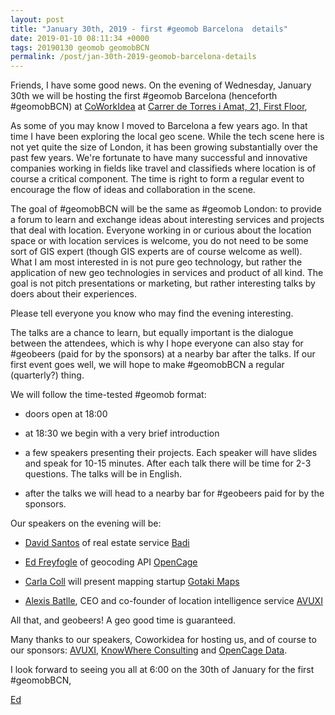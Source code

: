 ```yaml
--- 
layout: post
title: "January 30th, 2019 - first #geomob Barcelona  details"
date: 2019-01-10 08:11:34 +0000
tags: 20190130 geomob geomobBCN
permalink: /post/jan-30th-2019-geomob-barcelona-details
---
```



Friends, I have some good news. On the evening of Wednesday, January 30th we
will be hosting the first #geomob Barcelona (henceforth #geomobBCN)
at [CoWorkIdea](https://coworkidea.com/en/) at [Carrer de Torres i Amat, 21, First Floor](https://goo.gl/maps/wEAX4uRU8EN2),

As some of you may know I moved to Barcelona a few years ago.
In that time I have been exploring the local geo scene. While the tech
scene here is not yet quite the size of London, it has been growing
substantially over the past few years. We're fortunate to have many successful
and innovative companies working in fields like travel and classifieds where
location is of course a critical component. The time is right to form a
regular event to encourage the flow of ideas and collaboration in the scene. 

The goal of #geomobBCN will be the same as #geomob London: to provide
a forum to learn and exchange ideas about interesting services and projects
that deal with location. Everyone working in or curious about the location
space or with location services is welcome, you do not need to be some sort of
GIS expert (though GIS experts are of course welcome as well). What I am most
interested in is not pure geo technology, but rather the application of new
geo technologies in services and product of all kind. The goal is not pitch
presentations or marketing, but rather interesting talks by doers about their
experiences.

Please tell everyone you know who may find the evening interesting.

The talks are a chance to learn, but equally important is the dialogue between
the attendees, which is why I hope everyone can also stay for #geobeers (paid
for by the sponsors) at a nearby bar after the talks. If our first event goes
well, we will hope to make #geomobBCN a regular (quarterly?) thing. 

We will follow the time-tested #geomob format:

* doors open at 18:00

* at 18:30 we begin with a very brief introduction

* a few speakers presenting their projects. Each speaker will have slides and
speak for 10-15 minutes. After each talk there will be time for 2-3 questions.
The talks will be in English.

* after the talks we will head to a nearby bar for #geobeers paid for by the
sponsors. 

Our speakers on the evening will be:

* [David Santos](https://twitter.com/dsantosmerino) of real estate service [Badi](https://badi.com)

* [Ed Freyfogle](https://twitter.com/freyfogle) of geocoding API [OpenCage](https://opencagedata.com/)

* [Carla Coll](https://www.linkedin.com/in/ccollroca/) will present mapping startup [Gotaki Maps](https://twitter.com/Gotakimaps)

* [Alexis Batlle](https://twitter.com/AlexisBatlle), CEO and co-founder of location intelligence service [AVUXI](http://www.avuxi.com/)

All that, and geobeers! A geo good time is guaranteed.

Many thanks to our speakers, Coworkidea for hosting us, and of course to our
sponsors:
[AVUXI](https://www.avuxi.com),
[KnowWhere Consulting](https://knowwhereconsulting.co.uk/) and 
[OpenCage Data](https://opencagedata.com/). 

I look forward to seeing you all at 6:00 on the 30th of January for the first #geomobBCN,

[Ed](https://twitter.com/freyfogle)